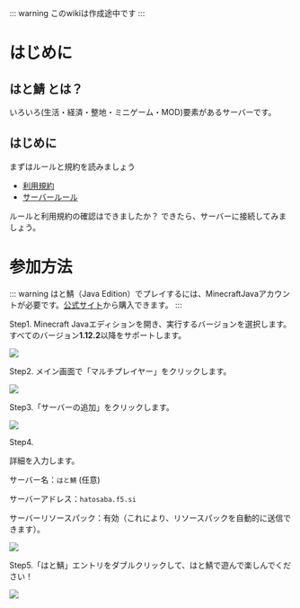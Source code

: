 ::: warning
このwikiは作成途中です
:::

# はじめに

## はと鯖 とは？

いろいろ(生活・経済・整地・ミニゲーム・MOD)要素があるサーバーです。

## はじめに

まずはルールと規約を読みましょう

- [利用規約](/rule/application-config.html)
- [サーバールール](/rule/server-rule.html)

ルールと利用規約の確認はできましたか？
できたら、サーバーに接続してみましょう。

# 参加方法

::: warning
はと鯖（Java Edition）でプレイするには、MinecraftJavaアカウントが必要です。[公式サイト](https://www.minecraft.net/ja-jp)から購入できます。
:::

Step1. Minecraft Javaエディションを開き、実行するバージョンを選択します。すべてのバージョン**1.12.2**以降をサポートします。

![](https://cdn.discordapp.com/attachments/414688654338818048/864626472500985926/unknown.png)

Step2. メイン画面で「マルチプレイヤー」をクリックします。

![](https://cdn.discordapp.com/attachments/414688654338818048/864627552332939324/unknown.png)

Step3.「サーバーの追加」をクリックします。

![](https://cdn.discordapp.com/attachments/414688654338818048/864627683803791380/unknown.png)

Step4.

詳細を入力します。

サーバー名：`はと鯖` (任意)

サーバーアドレス：`hatosaba.f5.si`

サーバーリソースパック：有効（これにより、リソースパックを自動的に送信できます）。

![](https://cdn.discordapp.com/attachments/414688654338818048/864627774702223360/unknown.png)

Step5.「はと鯖」エントリをダブルクリックして、はと鯖で遊んで楽しんでください！

![](https://cdn.discordapp.com/attachments/414688654338818048/864627879194918932/unknown.png) 